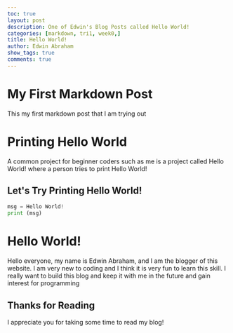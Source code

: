 ```yaml
---
toc: true
layout: post
description: One of Edwin's Blog Posts called Hello World!
categories: [markdown, tri1, week0,]
title: Hello World!
author: Edwin Abraham
show_tags: true
comments: true
---
```

# My First Markdown Post

This my first markdown post that I am trying out

# Printing Hello World

A common project for beginner coders such as me is a project called Hello World! where a person tries to print Hello World!

## Let's Try Printing Hello World!
```python
msg = Hello World!
print (msg)
```

# Hello World!
Hello everyone, my name is Edwin Abraham, and I am the blogger of this website. I am very new to coding and I think it is very fun to learn this skill. I really want to build this blog and keep it with me in the future and gain interest for programming

## Thanks for Reading
I appreciate you for taking some time to read my blog!